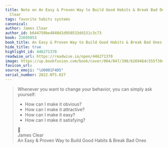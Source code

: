 ```yaml
---
title: Note on An Easy & Proven Way to Build Good Habits & Break Bad Ones via James
  Clear
tags: favorite habits systems
canonical:
author: James Clear
author_id: b644750be4848d1d950533dd151c3c73
book: 22695053
book_title: An Easy & Proven Way to Build Good Habits & Break Bad Ones
hide_title: true
highlight_id: 446271370
readwise_url: https://readwise.io/open/446271370
image: https://up.bookfusion.com/book/cover/004/047/398/b169464c555f394b.
favicon_url:
source_emoji: "\U0001F4D5"
serial_number: 2022.NTS.027
---
```

> Whenever you want to change your behavior, you can simply ask yourself:
> 
> - How can I make it obvious?
> - How can I make it attractive?
> - How can I make it easy?
> - How can I make it satisfying?
> <div class="quoteback-footer"><div class="quoteback-avatar"><span class="mini-emoji"> 📕</span></div><div class="quoteback-metadata"><div class="metadata-inner"><span style="display:none">FROM:</span><div aria-label="James Clear" class="quoteback-author"> James Clear</div><div aria-label="An Easy & Proven Way to Build Good Habits & Break Bad Ones" class="quoteback-title"> An Easy & Proven Way to Build Good Habits & Break Bad Ones</div></div></div></div>